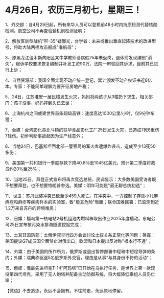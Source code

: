 # 4月26日，农历三月初七，星期三！

1、外交部：自4月29日起，所有来华人员可以登机前48小时内抗原检测代替核酸检测，航空公司不再查验登机前检测证明；

2、解放军新型战机"歼-35"疑曝光，台学者：未来或推出垂直起降技术的改进型号，将助大陆两栖攻击舰成"准航母"；

3、原黑龙江佳木斯向阳区某中学教师请病假25年未返岗，退休前发现编制"消失"，起诉学校要求恢复编制并补发工资90万，法院一审驳回其诉求，目前其已进行上诉；

4、自然资源部：我国全面实现不动产统一登记，累计颁发不动产权证书近8亿本。专家：不能简单理解为要开征房地产税；

5、24日，江苏淮安一居民楼发生火灾，妈妈将两孩子从3楼扔下求生，相关部门：孩子没事，妈妈摔到头已去世；

6、上海杭州之间或建世界首条超级高铁：速度高达1000公里/小时，仅9分钟车程；

7、台媒：台湾彰化县北斗镇的联华食品彰化工厂25日发生火灾，已造成7死8重伤7轻伤。初步判断事故起因为生产线意外；

8、当地24日，巴基斯坦西北部一警察局的军火库遭爆炸袭击，造成至少13死50多伤；

9、美国第一共和银行一季度存款下降40.8％至1045亿美元，预计第二季度将裁员约20%至25%；

10、当地25日，拜登正式宣布将再次竞选总统，民调显示：大多数美国受访者既不想要拜登，也不想要特朗普参选。美媒：明年可能是"最无聊总统初选"；

11、世卫：苏丹武装冲突已致至少459人死亡。在冲突中，一方控制了存放小儿麻痹症和麻疹等疾病样本的实验室，致"极其危险"局面；联合国难民署：已监测到近1.2万来自苏丹的跨境难民；

12、日媒：福岛第一核电站2号机组池内燃料棒取出作业2025年度启动。东电公司25日宣布核污染水排海隧道挖掘完成；

13、土耳其国防部：土俄伊叙举行四方会谈讨论土叙关系正常化等问题；英媒：美国提议G7成员国全面禁止对俄出口，欧盟和日本提出反对称"根本行不通"；

14、外媒：由于美国的所作所为，俄罗斯或退出暂停部署中程和中短程导弹的条约；外媒：瑞典称驱逐5名俄罗斯外交官，理由是从事"与其身份不符的活动"；

15、俄媒：俄最先进坦克T-14"阿玛塔"已开始在乌执行任务，是世界上第一款现役第四代坦克，采用了无人炮塔并配备主动防御系统，将大幅降低乘组人员伤亡率；



【微语】不去追逐，永远不会拥有。不往前走，永远原地停留。

